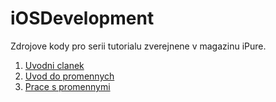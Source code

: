 # iOSDevelopment

Zdrojove kody pro serii tutorialu zverejnene v magazinu iPure. 

1)  [Uvodni clanek](https://ipure.cz/archiv/navody/vyvoj-aplikaci-pro-ios-1-uvod-do-programovani/ "iPure")
2)  [Uvod do promennych](https://ipure.cz/archiv/navody/vyvoj-aplikaci-pro-ios-2-promenne/ "iPure")
2)  [Prace s promennymi](https://ipure.cz/archiv/navody/vyvoj-aplikaci-pro-ios-3-prace-s-promennymi/ "iPure")
